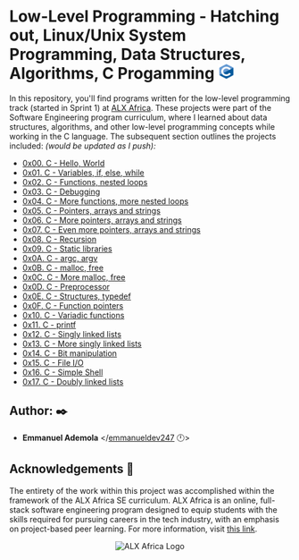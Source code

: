 # Low-Level Programming - Hatching out, Linux/Unix System Programming, Data Structures, Algorithms, C Progamming <img src="https://raw.githubusercontent.com/devicons/devicon/master/icons/c/c-original.svg" alt="C Prog. Lang Icon" style="width: 30px; height: 27px;"/>

In this repository, you'll find programs written for the low-level programming track (started in Sprint 1) at [ALX Africa](https://twitter.com/alx_africa). These projects were part of the Software Engineering program curriculum, where I learned about data structures, algorithms, and other low-level programming concepts while working in the C language. The subsequent section outlines the projects included: _(would be updated as I push):_

* [0x00. C - Hello, World](./0x00-hello_world)
* [0x01. C - Variables, if, else, while](./0x01-variables_if_else_while)
* [0x02. C - Functions, nested loops](./0x02-functions_nested_loops)
* [0x03. C - Debugging](./0x03-debugging)
* [0x04. C - More functions, more nested loops](./0x04-more_functions_nested_loops)
* [0x05. C - Pointers, arrays and strings](./0x05-pointers_arrays_strings)
* [0x06. C - More pointers, arrays and strings](./0x06-pointers_arrays_strings)
* [0x07. C - Even more pointers, arrays and strings](./0x07-pointers_arrays_strings)
* [0x08. C - Recursion](./0x08-recursion)
* [0x09. C - Static libraries](./0x09-static_libraries)
* [0x0A. C - argc, argv](./0x0A-argc_argv)
* [0x0B. C - malloc, free](./0x0B-malloc_free)
* [0x0C. C - More malloc, free](./0x0C-more_malloc_free)
* [0x0D. C - Preprocessor](./0x0D-preprocessor)
* [0x0E. C - Structures, typedef](./0x0E-structures_typedef)
* [0x0F. C - Function pointers](./0x0F-function_pointers)
* [0x10. C - Variadic functions](./0x10-variadic_functions)
* [0x11. C - printf](https://github.com/emmanueldev247/printf/tree/main)
* [0x12. C - Singly linked lists](./0x12-singly_linked_lists)
* [0x13. C - More singly linked lists](./0x13-more_singly_linked_lists)
* [0x14. C - Bit manipulation](./0x14-bit_manipulation)
* [0x15. C - File I/O](./0x15-file_io)
* [0x16. C - Simple Shell](https://github.com/emmanueldev247/simple_shell/tree/master)
* [0x17. C - Doubly linked lists](./0x17-doubly_linked_lists)


## Author: :black_nib:
* **Emmanuel Ademola** <\/[emmanueldev247](https://github.com/emmanueldev247) :clock12:>

## Acknowledgements :pray:

The entirety of the work within this project was accomplished within the framework of the ALX Africa SE curriculum. ALX Africa is an online, full-stack software engineering program designed to equip students with the skills required for pursuing careers in the tech industry, with an emphasis on project-based peer learning. For more information, visit [this link](https://www.alxafrica.com/).


<p align="center">
   <img src="http://www.alxafrica.com/wp-content/uploads/2022/01/header-logo.png"
    alt="ALX Africa Logo">
</p>
